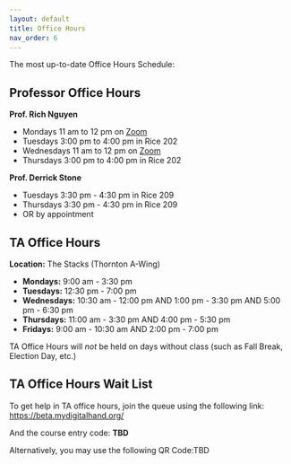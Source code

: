 ```yaml
---
layout: default
title: Office Hours
nav_order: 6
---
```


The most up-to-date Office Hours Schedule:

## Professor Office Hours

**Prof. Rich Nguyen**
* Mondays 11 am to 12 pm on [Zoom](
  https://virginia.zoom.us/j/92343596331?pwd=UEJsc2twMFBlMldwRmMxQTJkSmJtZz09&from=addon
  )
* Tuesdays 3:00 pm to 4:00 pm in Rice 202
* Wednesdays 11 am to 12 pm on [Zoom](
  https://virginia.zoom.us/j/92343596331?pwd=UEJsc2twMFBlMldwRmMxQTJkSmJtZz09&from=addon
  )
* Thursdays 3:00 pm to 4:00 pm in Rice 202

**Prof. Derrick Stone**
* Tuesdays 3:30 pm - 4:30 pm in Rice 209
* Thursdays 3:30 pm - 4:30 pm in Rice 209
* OR by appointment

## TA Office Hours

**Location:** The Stacks (Thornton A-Wing)

* **Mondays:** 9:00 am - 3:30 pm
* **Tuesdays:** 12:30 pm - 7:00 pm
* **Wednesdays:** 10:30 am - 12:00 pm AND 1:00 pm - 3:30 pm AND 5:00 pm - 6:30 pm
* **Thursdays:** 11:00 am - 3:30 pm AND 4:00 pm - 5:30 pm
* **Fridays:** 9:00 am - 10:30 am AND 2:00 pm - 7:00 pm

TA Office Hours will *not* be held on days without class (such as Fall Break, Election Day, etc.)

## TA Office Hours Wait List

To get help in TA office hours, join the queue using the following link: https://beta.mydigitalhand.org/

And the course entry code: **TBD**

Alternatively, you may use the following QR Code:TBD

[//]: ![cs3140_oh_qr.png](assets/images/cs3140_oh_qr.png)